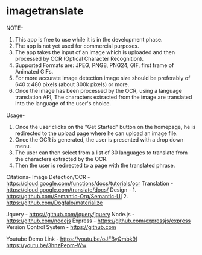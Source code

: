 # imagetranslate
NOTE-  
1. This app is free to use while it is in the development phase.
2. The app is not yet used for commercial purposes.
3. The app takes the input of an image which is uploaded and then processed by OCR (Optical Character Recognition).
4. Supported Formats are: JPEG, PNG8, PNG24, GIF, first frame of Animated GIFs.
5. For more accurate image detection image size should be preferably of 640 x 480 pixels (about 300k pixels) or more.
6. Once the image has been processed by the OCR, using a language translation API, The characters extracted from the image are translated into the language of the user's choice. 

Usage-
1. Once the user clicks on the "Get Started" button on the homepage, he is redirected to the upload page where he can upload an image file.
2. Once the OCR is generated, the user is presented with a drop down menu.
3. The user can then select from a list of 30 languages to translate from the characters extracted by the OCR.
4. Then the user is redirected to a page with the translated phrase.      

Citations-
Image Detection/OCR - https://cloud.google.com/functions/docs/tutorials/ocr
Translation - https://cloud.google.com/translate/docs/
Design - 1. https://github.com/Semantic-Org/Semantic-UI
         2. https://github.com/Dogfalo/materialize
                  
Jquery - https://github.com/jquery/jquery
Node.js - https://github.com/nodejs
Express - https://github.com/expressjs/express
Version Control System - https://github.com

Youtube Demo Link - 
https://youtu.be/oJFByQmbk9I
https://youtu.be/3hnzPepm-Ww
 
